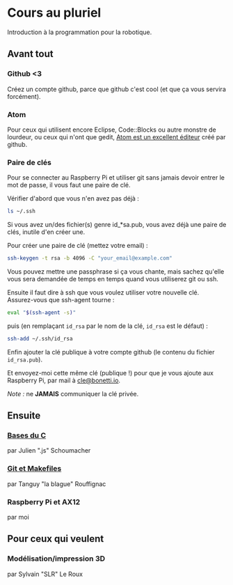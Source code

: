 # Cours au pluriel
Introduction à la programmation pour la robotique.

## Avant tout

### Github <3

Créez un compte github, parce que github c'est cool (et que ça vous servira forcément).

### Atom

Pour ceux qui utilisent encore Eclipse, Code::Blocks ou autre monstre de lourdeur, ou ceux qui n'ont que gedit, [Atom est un excellent éditeur](https://atom.io) créé par github.


### Paire de clés

Pour se connecter au Raspberry Pi et utiliser git sans jamais devoir entrer le mot de passe, il vous faut une paire de clé.

Vérifier d'abord que vous n'en avez pas déjà :

```bash
ls ~/.ssh
```

Si vous avez un/des fichier(s) genre id_*sa.pub, vous avez déjà une paire de clés, inutile d'en créer une.

Pour créer une paire de clé (mettez votre email) :

```bash
ssh-keygen -t rsa -b 4096 -C "your_email@example.com"
```

Vous pouvez mettre une passphrase si ça vous chante, mais sachez qu'elle vous sera demandée de temps en temps quand vous utiliserez git ou ssh.

Ensuite il faut dire à ssh que vous voulez utiliser votre nouvelle clé. Assurez-vous que ssh-agent tourne :

```bash
eval "$(ssh-agent -s)"
```

puis (en remplaçant `id_rsa` par le nom de la clé, `id_rsa` est le défaut) :

```bash
ssh-add ~/.ssh/id_rsa
```

Enfin ajouter la clé publique à votre compte github (le contenu du fichier `id_rsa.pub`).

Et envoyez-moi cette même clé (publique !) pour que je vous ajoute aux Raspberry Pi, par mail à cle@bonetti.io.

*Note :* ne **JAMAIS** communiquer la clé privée. 

## Ensuite

### [Bases du C](https://github.com/TelecomParistoc/Cours_au_pluriel/blob/master/C/cours.md)
par Julien ".js" Schoumacher

### [Git et Makefiles](https://github.com/TelecomParistoc/Cours_au_pluriel/blob/master/git/git.md)
par Tanguy "la blague" Rouffignac

### Raspberry Pi et AX12
par moi

## Pour ceux qui veulent

### Modélisation/impression 3D
par Sylvain "SLR" Le Roux
